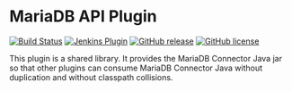 # MariaDB API Plugin

[![Build Status](https://ci.jenkins.io/job/Plugins/job/mariadb-api-plugin/job/main/badge/icon)](https://ci.jenkins.io/job/Plugins/job/mariadb-api-plugin/job/main/)
[![Jenkins Plugin](https://img.shields.io/jenkins/plugin/v/mariadb-api.svg)](https://plugins.jenkins.io/mariadb-api)
[![GitHub release](https://img.shields.io/github/release/jenkinsci/mariadb-api-plugin.svg?label=changelog)](https://github.com/jenkinsci/mariadb-api-plugin/releases/latest)
[![GitHub license](https://img.shields.io/github/license/jenkinsci/mariadb-api-plugin)](https://github.com/jenkinsci/mariadb-api-plugin/blob/main/LICENSE.md)

This plugin is a shared library. It provides the MariaDB Connector Java jar so that other plugins can consume MariaDB Connector Java without duplication and without classpath collisions.

